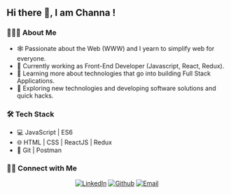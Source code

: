 <h2> Hi there 👋, I am Channa !</h2>

<h3> 👨🏻‍💻 About Me </h3>

- 🕸️   Passionate about the Web (WWW) and I yearn to simplify web for everyone.
- 🔭   Currently working as Front-End Developer (Javascript, React, Redux).
- 🌱   Learning more about technologies that go into building Full Stack Applications.
- 🤔   Exploring new technologies and developing software solutions and quick hacks.

<h3>🛠 Tech Stack</h3>

- 💻   JavaScript | ES6
- 🌐   HTML | CSS | ReactJS | Redux
- 🔧   Git | Postman

<h3> 🤝🏻 Connect with Me </h3>

<p align="center">
<a href="https://www.linkedin.com/in/channapujari/"><img alt="LinkedIn" src="https://img.shields.io/badge/LinkedIn-Channa%20Pujari-blue?style=flat&logo=linkedin"></a>
<a href="https://github.com/channapujari"><img alt="Github" src="https://img.shields.io/badge/GitHub-Channa%20Pujari-blue?style=flat&logo=github"></a>
<a href="mailto:channa.pujari@gmail.com"><img alt="Email" src="https://img.shields.io/badge/Email-channa.pujari%40gmail.com-blue?style=flat&logo=gmail"></a>
</p>
